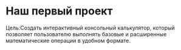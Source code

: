 # Наш первый проект

Цель:Cоздать интерактивный консольный калькулятор, который позволяет пользователю выполнять базовые и расширенные математические операции в удобном формате.